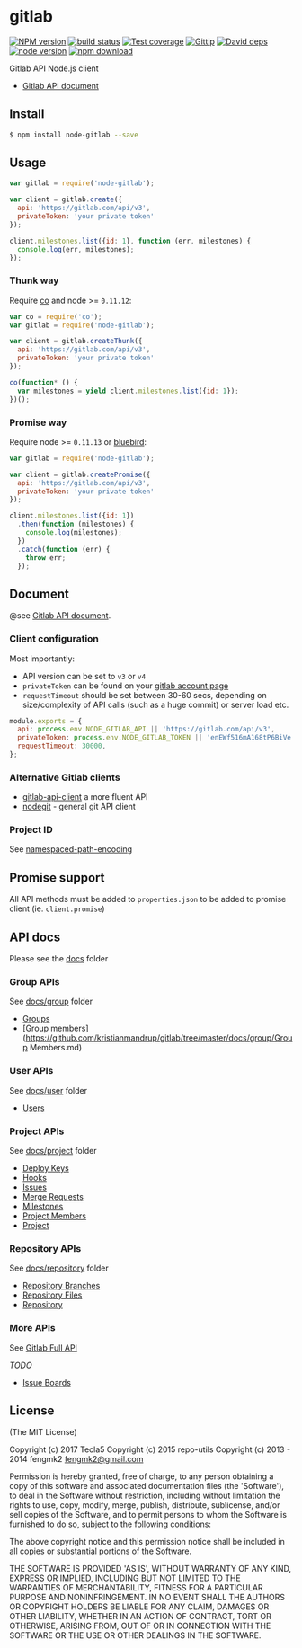 gitlab
=======

[![NPM version][npm-image]][npm-url]
[![build status][travis-image]][travis-url]
[![Test coverage][coveralls-image]][coveralls-url]
[![Gittip][gittip-image]][gittip-url]
[![David deps][david-image]][david-url]
[![node version][node-image]][node-url]
[![npm download][download-image]][download-url]

[npm-image]: https://img.shields.io/npm/v/node-gitlab.svg?style=flat-square
[npm-url]: https://npmjs.org/package/node-gitlab
[travis-image]: https://img.shields.io/travis/repo-utils/gitlab.svg?style=flat-square
[travis-url]: https://travis-ci.org/repo-utils/gitlab
[coveralls-image]: https://img.shields.io/coveralls/repo-utils/gitlab.svg?style=flat-square
[coveralls-url]: https://coveralls.io/r/repo-utils/gitlab?branch=master
[gittip-image]: https://img.shields.io/gittip/fengmk2.svg?style=flat-square
[gittip-url]: https://www.gittip.com/fengmk2/
[david-image]: https://img.shields.io/david/repo-utils/gitlab.svg?style=flat-square
[david-url]: https://david-dm.org/repo-utils/gitlab
[node-image]: https://img.shields.io/badge/node.js-%3E=_0.10-green.svg?style=flat-square
[node-url]: http://nodejs.org/download/
[download-image]: https://img.shields.io/npm/dm/node-gitlab.svg?style=flat-square
[download-url]: https://npmjs.org/package/node-gitlab

Gitlab API Node.js client

* [Gitlab API document](https://github.com/gitlabhq/gitlabhq/tree/master/doc/api)

## Install

```bash
$ npm install node-gitlab --save
```

## Usage

```js
var gitlab = require('node-gitlab');

var client = gitlab.create({
  api: 'https://gitlab.com/api/v3',
  privateToken: 'your private token'
});

client.milestones.list({id: 1}, function (err, milestones) {
  console.log(err, milestones);
});
```

### Thunk way

Require [co](https://github.com/visionmedia/co) and node >= `0.11.12`:

```js
var co = require('co');
var gitlab = require('node-gitlab');

var client = gitlab.createThunk({
  api: 'https://gitlab.com/api/v3',
  privateToken: 'your private token'
});

co(function* () {
  var milestones = yield client.milestones.list({id: 1});
})();
```

### Promise way

Require node >= `0.11.13` or [bluebird](https://github.com/petkaantonov/bluebird):

```js
var gitlab = require('node-gitlab');

var client = gitlab.createPromise({
  api: 'https://gitlab.com/api/v3',
  privateToken: 'your private token'
});

client.milestones.list({id: 1})
  .then(function (milestones) {
    console.log(milestones);
  })
  .catch(function (err) {
    throw err;
  });
```

## Document

@see [Gitlab API document](https://github.com/gitlabhq/gitlabhq/tree/master/doc/api).

### Client configuration

Most importantly:

- API version can be set to `v3` or `v4`
- `privateToken` can be found on your [gitlab account page](https://gitlab.com/profile/account)
- `requestTimeout` should be set between 30-60 secs, depending on size/complexity of API calls (such as a huge commit) or server load etc.

```js
module.exports = {
  api: process.env.NODE_GITLAB_API || 'https://gitlab.com/api/v3',
  privateToken: process.env.NODE_GITLAB_TOKEN || 'enEWf516mA168tP6BiVe',
  requestTimeout: 30000,
};
```

### Alternative Gitlab clients

- [gitlab-api-client](https://github.com/kiddouk/gitlab-api-client) a more fluent API
- [nodegit](http://www.nodegit.org/) - general git API client

### Project ID

See [namespaced-path-encoding](https://docs.gitlab.com/ce/api/README.html#namespaced-path-encoding)

## Promise support

All API methods must be added to `properties.json` to be added to promise client (ie. `client.promise`)

## API docs

Please see the [docs](https://github.com/kristianmandrup/gitlab/tree/master/docs) folder

### Group APIs

See [docs/group](https://github.com/kristianmandrup/gitlab/tree/master/docs/group) folder

- [Groups](https://github.com/kristianmandrup/gitlab/tree/master/docs/group/Groups.md)
- [Group members](https://github.com/kristianmandrup/gitlab/tree/master/docs/group/Group Members.md)

### User APIs

See [docs/user](https://github.com/kristianmandrup/gitlab/tree/master/docs/user) folder

- [Users](https://github.com/kristianmandrup/gitlab/tree/master/docs/user/Users.md)

### Project APIs

See [docs/project](https://github.com/kristianmandrup/gitlab/tree/master/docs/project) folder

- [Deploy Keys]()
- [Hooks]()
- [Issues]()
- [Merge Requests]()
- [Milestones]()
- [Project Members]()
- [Project](https://github.com/kristianmandrup/gitlab/tree/master/docs/project/Project.md)

### Repository APIs

See [docs/repository](https://github.com/kristianmandrup/gitlab/tree/master/docs/repository) folder

- [Repository Branches]()
- [Repository Files]()
- [Repository](https://github.com/kristianmandrup/gitlab/tree/master/docs/repository/Repository.md)

### More APIs

See [Gitlab Full API](https://docs.gitlab.com/ee/api/)

*TODO*

- [Issue Boards](https://docs.gitlab.com/ee/api/boards.html)

## License

(The MIT License)

Copyright (c) 2017 Tecla5
Copyright (c) 2015 repo-utils
Copyright (c) 2013 - 2014 fengmk2 <fengmk2@gmail.com>

Permission is hereby granted, free of charge, to any person obtaining
a copy of this software and associated documentation files (the
'Software'), to deal in the Software without restriction, including
without limitation the rights to use, copy, modify, merge, publish,
distribute, sublicense, and/or sell copies of the Software, and to
permit persons to whom the Software is furnished to do so, subject to
the following conditions:

The above copyright notice and this permission notice shall be
included in all copies or substantial portions of the Software.

THE SOFTWARE IS PROVIDED 'AS IS', WITHOUT WARRANTY OF ANY KIND,
EXPRESS OR IMPLIED, INCLUDING BUT NOT LIMITED TO THE WARRANTIES OF
MERCHANTABILITY, FITNESS FOR A PARTICULAR PURPOSE AND NONINFRINGEMENT.
IN NO EVENT SHALL THE AUTHORS OR COPYRIGHT HOLDERS BE LIABLE FOR ANY
CLAIM, DAMAGES OR OTHER LIABILITY, WHETHER IN AN ACTION OF CONTRACT,
TORT OR OTHERWISE, ARISING FROM, OUT OF OR IN CONNECTION WITH THE
SOFTWARE OR THE USE OR OTHER DEALINGS IN THE SOFTWARE.
